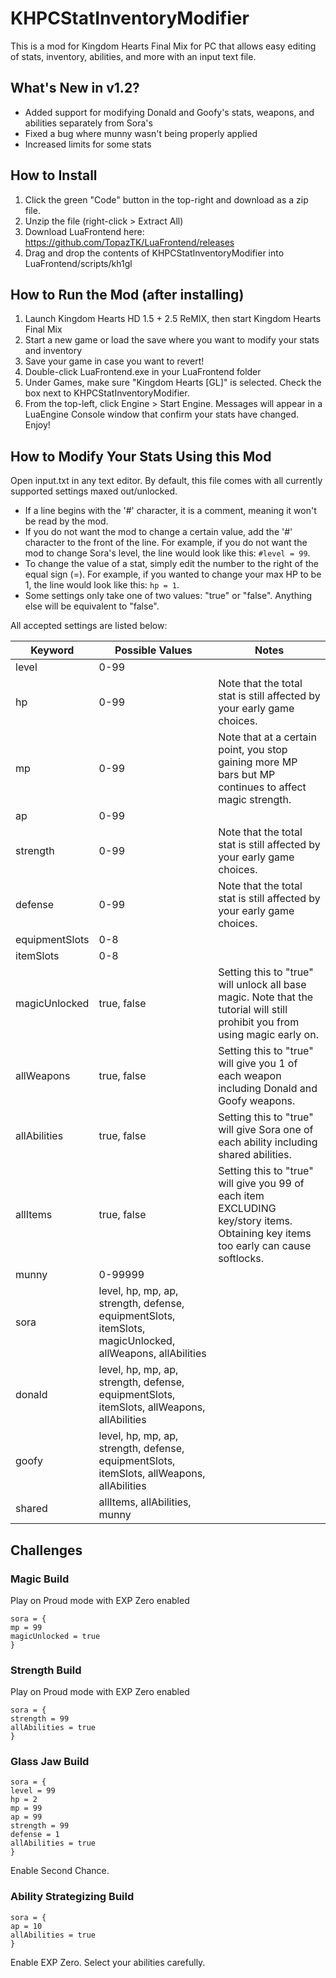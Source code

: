 # KHPCStatInventoryModifier
This is a mod for Kingdom Hearts Final Mix for PC that allows easy editing of stats, inventory, abilities, and more with an input text file.

## What's New in v1.2?
* Added support for modifying Donald and Goofy's stats, weapons, and abilities separately from Sora's
* Fixed a bug where munny wasn't being properly applied
* Increased limits for some stats

## How to Install
1. Click the green "Code" button in the top-right and download as a zip file.
2. Unzip the file (right-click > Extract All)
3. Download LuaFrontend here: https://github.com/TopazTK/LuaFrontend/releases
4. Drag and drop the contents of KHPCStatInventoryModifier into LuaFrontend/scripts/kh1gl

## How to Run the Mod (after installing)
1. Launch Kingdom Hearts HD 1.5 + 2.5 ReMIX, then start Kingdom Hearts Final Mix
2. Start a new game or load the save where you want to modify your stats and inventory
3. Save your game in case you want to revert!
3. Double-click LuaFrontend.exe in your LuaFrontend folder
4. Under Games, make sure "Kingdom Hearts [GL]" is selected. Check the box next to KHPCStatInventoryModifier.
5. From the top-left, click Engine > Start Engine.  Messages will appear in a LuaEngine Console window that confirm your stats have changed.  Enjoy!

## How to Modify Your Stats Using this Mod
Open input.txt in any text editor.  By default, this file comes with all currently supported settings maxed out/unlocked.

* If a line begins with the '#' character, it is a comment, meaning it won't be read by the mod.
* If you do not want the mod to change a certain value, add the '#' character to the front of the line.  For example, if you do not want the mod to change Sora's level, the line would look like this: `#level = 99`.
* To change the value of a stat, simply edit the number to the right of the equal sign (=).  For example, if you wanted to change your max HP to be 1, the line would look like this: `hp = 1`.
* Some settings only take one of two values: "true" or "false".  Anything else will be equivalent to "false".

All accepted settings are listed below:

Keyword | Possible Values | Notes
--------|-----------------|------
level|0-99
hp|0-99|Note that the total stat is still affected by your early game choices.
mp|0-99|Note that at a certain point, you stop gaining more MP bars but MP continues to affect magic strength.
ap|0-99
strength|0-99|Note that the total stat is still affected by your early game choices.
defense|0-99|Note that the total stat is still affected by your early game choices.
equipmentSlots|0-8
itemSlots|0-8
magicUnlocked|true, false|Setting this to "true" will unlock all base magic. Note that the tutorial will still prohibit you from using magic early on.
allWeapons|true, false|Setting this to "true" will give you 1 of each weapon including Donald and Goofy weapons.
allAbilities|true, false|Setting this to "true" will give Sora one of each ability including shared abilities.
allItems|true, false|Setting this to "true" will give you 99 of each item EXCLUDING key/story items. Obtaining key items too early can cause softlocks.
munny|0-99999
sora|level, hp, mp, ap, strength, defense, equipmentSlots, itemSlots, magicUnlocked, allWeapons, allAbilities
donald|level, hp, mp, ap, strength, defense, equipmentSlots, itemSlots, allWeapons, allAbilities
goofy|level, hp, mp, ap, strength, defense, equipmentSlots, itemSlots, allWeapons, allAbilities
shared|allItems, allAbilities, munny

## Challenges

### Magic Build
Play on Proud mode with EXP Zero enabled
```
sora = {
mp = 99
magicUnlocked = true
}
```

### Strength Build
Play on Proud mode with EXP Zero enabled
```
sora = {
strength = 99
allAbilities = true
}
```

### Glass Jaw Build
```
sora = {
level = 99
hp = 2
mp = 99
ap = 99
strength = 99
defense = 1
allAbilities = true
}
```
Enable Second Chance.

### Ability Strategizing Build
```
sora = {
ap = 10
allAbilities = true
}
```
Enable EXP Zero. Select your abilities carefully.